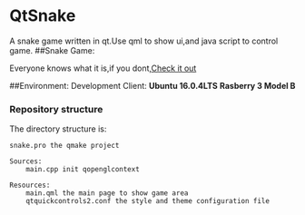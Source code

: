 # QtSnake

A snake game written in qt.Use qml to show ui,and java script to control game.
##Snake Game:

Everyone knows what it is,if you dont,[Check it out](https://en.wikipedia.org/wiki/Snake_(video_game))

##Environment:
Development Client: 
**Ubuntu 16.0.4LTS** 
**Rasberry 3 Model B**
### Repository structure ###
The directory structure is:

	snake.pro the qmake project
	
	Sources:
		main.cpp init qopenglcontext
		
	Resources:
		main.qml the main page to show game area
		qtquickcontrols2.conf the style and theme configuration file 
	
	
	





